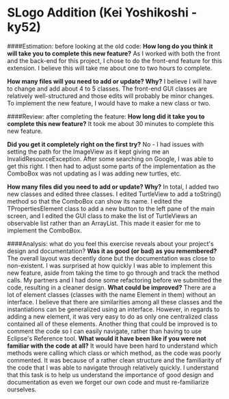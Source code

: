 SLogo Addition (Kei Yoshikoshi - ky52)
======
####Estimation: before looking at the old code:
**How long do you think it will take you to complete this new feature?**
As I worked with both the front and the back-end for this project, I chose to do the front-end feature for this extension. I believe this will take me about one to two hours to complete.

**How many files will you need to add or update? Why?**
I believe I will have to change and add about 4 to 5 classes. The front-end GUI classes are relatively well-structured and those edits will probably be minor changes. To implement the new feature, I would have to make a new class or two.

####Review: after completing the feature:
 **How long did it take you to complete this new feature?**
It took me about 30 minutes to complete this new feature.

**Did you get it completely right on the first try?**
No - I had issues with setting the path for the ImageView as it kept giving me an InvalidResourceException. After some searching on Google, I was able to get this right. I then had to adjust some parts of the implementation as the ComboBox was not updating as I was adding new turtles, etc.

 **How many files did you need to add or update? Why?**
 In total, I added two new classes and edited three classes. I edited TurtleView to add a toString() method so that the ComboBox can show its name. I edited the TPropertiesElement class to add a new button to the left pane of the main screen, and I edited the GUI class to make the list of TurtleViews an observable list rather than an ArrayList. This made it easier for me to implement the ComboBox.
 
####Analysis: what do you feel this exercise reveals about your project's design and documentation?
 **Was it as good (or bad) as you remembered?**
The overall layout was decently done but the documentation was close to non-existent. I was surprised at how quickly I was able to implement this new feature, aside from taking the time to go through and track the method calls. My partners and I had done some refactoring before we submitted the code, resulting in a cleaner design.
 **What could be improved?**
There are a lot of element classes (classes with the name Element in them) without an interface. I believe that there are similarities among all these classes and the instantiations can be generalized using an interface. However, in regards to adding a new element, it was very easy to do as only one centralized class contained all of these elements. Another thing that could be improved is to comment the code so I can easily navigate, rather than having to use Eclipse's Reference tool.
 **What would it have been like if you were not familiar with the code at all?**
 It would have been hard to understand which methods were calling which class or which method, as the code was poorly commented. It was because of a rather clean structure and the familiarity of the code that I was able to navigate through relatively quickly. I understand that this task is to help us understand the importance of good design and documentation as even we forget our own code and must re-familiarize ourselves.
